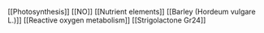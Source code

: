 [[Photosynthesis]]
[[NO]]
[[Nutrient elements]]
[[Barley (Hordeum vulgare L.)]]
[[Reactive oxygen metabolism]]
[[Strigolactone Gr24]]
